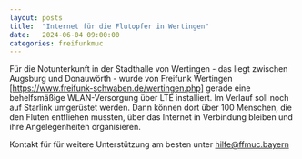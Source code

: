 ```yaml
---
layout: posts
title:  "Internet für die Flutopfer in Wertingen"
date:   2024-06-04 09:00:00
categories: freifunkmuc
---
```


Für die Notunterkunft in der Stadthalle von Wertingen - das liegt zwischen Augsburg und Donauwörth - wurde von Freifunk Wertingen [https://www.freifunk-schwaben.de/wertingen.php] gerade eine behelfsmäßige WLAN-Versorgung über LTE installiert.
Im Verlauf soll noch auf Starlink umgerüstet werden. 
Dann können dort über 100 Menschen, die den Fluten entfliehen mussten, über das Internet in Verbindung bleiben und ihre Angelegenheiten organisieren.

Kontakt für für weitere Unterstützung am besten unter [hilfe@ffmuc.bayern](mailto:hilfe@ffmuc.bayern)

